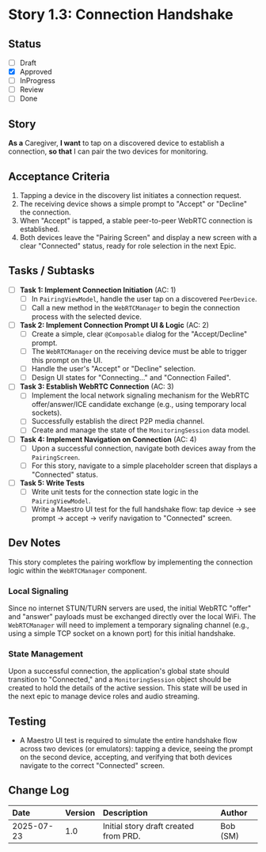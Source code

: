 # Story 1.3: Connection Handshake

## Status

- [ ] Draft
- [x] Approved
- [ ] InProgress
- [ ] Review
- [ ] Done

## Story

**As a** Caregiver,
**I want** to tap on a discovered device to establish a connection,
**so that** I can pair the two devices for monitoring.

## Acceptance Criteria

1.  Tapping a device in the discovery list initiates a connection request.
2.  The receiving device shows a simple prompt to "Accept" or "Decline" the connection.
3.  When "Accept" is tapped, a stable peer-to-peer WebRTC connection is established.
4.  Both devices leave the "Pairing Screen" and display a new screen with a clear "Connected" status, ready for role selection in the next Epic.

## Tasks / Subtasks

- [ ] **Task 1: Implement Connection Initiation** (AC: 1)
  - [ ] In `PairingViewModel`, handle the user tap on a discovered `PeerDevice`.
  - [ ] Call a new method in the `WebRTCManager` to begin the connection process with the selected device.
- [ ] **Task 2: Implement Connection Prompt UI & Logic** (AC: 2)
  - [ ] Create a simple, clear `@Composable` dialog for the "Accept/Decline" prompt.
  - [ ] The `WebRTCManager` on the receiving device must be able to trigger this prompt on the UI.
  - [ ] Handle the user's "Accept" or "Decline" selection.
  - [ ] Design UI states for "Connecting..." and "Connection Failed".
- [ ] **Task 3: Establish WebRTC Connection** (AC: 3)
  - [ ] Implement the local network signaling mechanism for the WebRTC offer/answer/ICE candidate exchange (e.g., using temporary local sockets).
  - [ ] Successfully establish the direct P2P media channel.
  - [ ] Create and manage the state of the `MonitoringSession` data model.
- [ ] **Task 4: Implement Navigation on Connection** (AC: 4)
  - [ ] Upon a successful connection, navigate both devices away from the `PairingScreen`.
  - [ ] For this story, navigate to a simple placeholder screen that displays a "Connected" status.
- [ ] **Task 5: Write Tests**
  - [ ] Write unit tests for the connection state logic in the `PairingViewModel`.
  - [ ] Write a Maestro UI test for the full handshake flow: tap device -> see prompt -> accept -> verify navigation to "Connected" screen.

## Dev Notes

This story completes the pairing workflow by implementing the connection logic within the `WebRTCManager` component.

### Local Signaling

Since no internet STUN/TURN servers are used, the initial WebRTC "offer" and "answer" payloads must be exchanged directly over the local WiFi. The `WebRTCManager` will need to implement a temporary signaling channel (e.g., using a simple TCP socket on a known port) for this initial handshake.

### State Management

Upon a successful connection, the application's global state should transition to "Connected," and a `MonitoringSession` object should be created to hold the details of the active session. This state will be used in the next epic to manage device roles and audio streaming.

## Testing

- A Maestro UI test is required to simulate the entire handshake flow across two devices (or emulators): tapping a device, seeing the prompt on the second device, accepting, and verifying that both devices navigate to the correct "Connected" screen.

## Change Log

| Date       | Version | Description                           | Author   |
| :--------- | :------ | :------------------------------------ | :------- |
| 2025-07-23 | 1.0     | Initial story draft created from PRD. | Bob (SM) |
